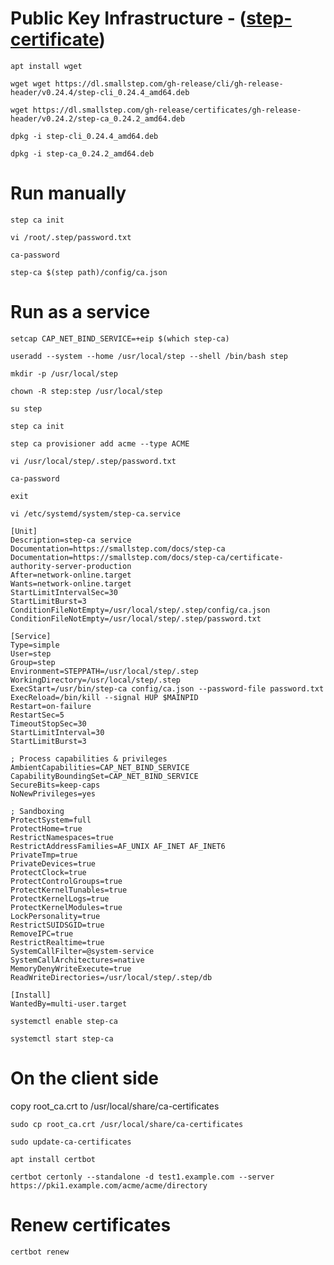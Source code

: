 # Public Key Infrastructure - ([step-certificate](https://github.com/smallstep/certificates))
```
apt install wget
```

```
wget wget https://dl.smallstep.com/gh-release/cli/gh-release-header/v0.24.4/step-cli_0.24.4_amd64.deb
```

```
wget https://dl.smallstep.com/gh-release/certificates/gh-release-header/v0.24.2/step-ca_0.24.2_amd64.deb
```

```
dpkg -i step-cli_0.24.4_amd64.deb
```

```
dpkg -i step-ca_0.24.2_amd64.deb
```

# Run manually
```
step ca init
```

```
vi /root/.step/password.txt
```

```
ca-password
```

```
step-ca $(step path)/config/ca.json
```

# Run as a service
```
setcap CAP_NET_BIND_SERVICE=+eip $(which step-ca)
```

```
useradd --system --home /usr/local/step --shell /bin/bash step
```

```
mkdir -p /usr/local/step
```

```
chown -R step:step /usr/local/step
```

```
su step
```

```
step ca init
```

```
step ca provisioner add acme --type ACME
```

```
vi /usr/local/step/.step/password.txt
```

```
ca-password
```

```
exit
```

```
vi /etc/systemd/system/step-ca.service
```

```
[Unit]
Description=step-ca service
Documentation=https://smallstep.com/docs/step-ca
Documentation=https://smallstep.com/docs/step-ca/certificate-authority-server-production
After=network-online.target
Wants=network-online.target
StartLimitIntervalSec=30
StartLimitBurst=3
ConditionFileNotEmpty=/usr/local/step/.step/config/ca.json
ConditionFileNotEmpty=/usr/local/step/.step/password.txt

[Service]
Type=simple
User=step
Group=step
Environment=STEPPATH=/usr/local/step/.step
WorkingDirectory=/usr/local/step/.step
ExecStart=/usr/bin/step-ca config/ca.json --password-file password.txt
ExecReload=/bin/kill --signal HUP $MAINPID
Restart=on-failure
RestartSec=5
TimeoutStopSec=30
StartLimitInterval=30
StartLimitBurst=3

; Process capabilities & privileges
AmbientCapabilities=CAP_NET_BIND_SERVICE
CapabilityBoundingSet=CAP_NET_BIND_SERVICE
SecureBits=keep-caps
NoNewPrivileges=yes

; Sandboxing
ProtectSystem=full
ProtectHome=true
RestrictNamespaces=true
RestrictAddressFamilies=AF_UNIX AF_INET AF_INET6
PrivateTmp=true
PrivateDevices=true
ProtectClock=true
ProtectControlGroups=true
ProtectKernelTunables=true
ProtectKernelLogs=true
ProtectKernelModules=true
LockPersonality=true
RestrictSUIDSGID=true
RemoveIPC=true
RestrictRealtime=true
SystemCallFilter=@system-service
SystemCallArchitectures=native
MemoryDenyWriteExecute=true
ReadWriteDirectories=/usr/local/step/.step/db

[Install]
WantedBy=multi-user.target
```

```
systemctl enable step-ca
```

```
systemctl start step-ca
```

# On the client side
copy root_ca.crt to /usr/local/share/ca-certificates

```
sudo cp root_ca.crt /usr/local/share/ca-certificates
```

```
sudo update-ca-certificates
```

```
apt install certbot
```

```
certbot certonly --standalone -d test1.example.com --server https://pki1.example.com/acme/acme/directory
```

# Renew certificates
```
certbot renew
```